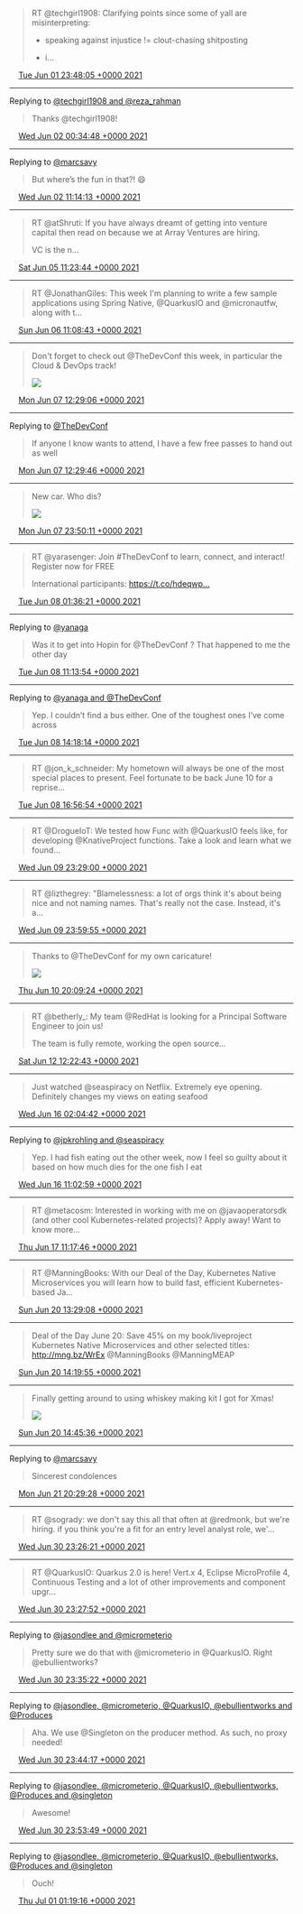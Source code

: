 > RT @techgirl1908: Clarifying points since some of yall are misinterpreting:
> 
> * speaking against injustice != clout-chasing shitposting
> 
> * i…

<img src="/images/twitter/media/tweet.ico" width="12" /> [Tue Jun 01 23:48:05 +0000 2021](https://twitter.com/kenfinnigan/status/1399875431675858948)

----

Replying to [@techgirl1908 and @reza_rahman](https://twitter.com/techgirl1908/status/1399883854320746499)

> Thanks @techgirl1908!

<img src="/images/twitter/media/tweet.ico" width="12" /> [Wed Jun 02 00:34:48 +0000 2021](https://twitter.com/kenfinnigan/status/1399887185831157763)

----

Replying to [@marcsavy](https://twitter.com/marcsavy/status/1400046152314195974)

> But where’s the fun in that?! 😄

<img src="/images/twitter/media/tweet.ico" width="12" /> [Wed Jun 02 11:14:13 +0000 2021](https://twitter.com/kenfinnigan/status/1400048099595333632)

----

> RT @atShruti: If you have always dreamt of getting into venture capital then read on because we at Array Ventures are hiring. 
> 
> VC is the n…

<img src="/images/twitter/media/tweet.ico" width="12" /> [Sat Jun 05 11:23:44 +0000 2021](https://twitter.com/kenfinnigan/status/1401137659905556481)

----

> RT @JonathanGiles: This week I'm planning to write a few sample applications using Spring Native, @QuarkusIO and @micronautfw, along with t…

<img src="/images/twitter/media/tweet.ico" width="12" /> [Sun Jun 06 11:08:43 +0000 2021](https://twitter.com/kenfinnigan/status/1401496268128624641)

----

> Don't forget to check out @TheDevConf this week, in particular the Cloud &amp; DevOps track! 
> 
> ![](/images/twitter/media/1401878886762356737-E3R5GaCXIAACtBF.jpg)

<img src="/images/twitter/media/tweet.ico" width="12" /> [Mon Jun 07 12:29:06 +0000 2021](https://twitter.com/kenfinnigan/status/1401878886762356737)

----

Replying to [@TheDevConf](https://twitter.com/kenfinnigan/status/1401878886762356737)

> If anyone I know wants to attend, I have a few free passes to hand out as well

<img src="/images/twitter/media/tweet.ico" width="12" /> [Mon Jun 07 12:29:46 +0000 2021](https://twitter.com/kenfinnigan/status/1401879051904634881)

----

> New car. Who dis? 
> 
> ![](/images/twitter/media/1402050287083393026-E3UVTUgWUAAwdUJ.jpg)

<img src="/images/twitter/media/tweet.ico" width="12" /> [Mon Jun 07 23:50:11 +0000 2021](https://twitter.com/kenfinnigan/status/1402050287083393026)

----

> RT @yarasenger: Join #TheDevConf to learn, connect, and interact!  
> Register now for FREE 
> 
> International participants:
> https://t.co/hdeqwp…

<img src="/images/twitter/media/tweet.ico" width="12" /> [Tue Jun 08 01:36:21 +0000 2021](https://twitter.com/kenfinnigan/status/1402077003973550081)

----

Replying to [@yanaga](https://twitter.com/yanaga/status/1402014971870027778)

> Was it to get into Hopin for @TheDevConf ? That happened to me the other day

<img src="/images/twitter/media/tweet.ico" width="12" /> [Tue Jun 08 11:13:54 +0000 2021](https://twitter.com/kenfinnigan/status/1402222349680791552)

----

Replying to [@yanaga and @TheDevConf](https://twitter.com/yanaga/status/1402265824036065287)

> Yep. I couldn’t find a bus either. One of the toughest ones I’ve come across

<img src="/images/twitter/media/tweet.ico" width="12" /> [Tue Jun 08 14:18:14 +0000 2021](https://twitter.com/kenfinnigan/status/1402268739219959811)

----

> RT @jon_k_schneider: My hometown will always be one of the most special places to present. Feel fortunate to be back June 10 for a reprise…

<img src="/images/twitter/media/tweet.ico" width="12" /> [Tue Jun 08 16:56:54 +0000 2021](https://twitter.com/kenfinnigan/status/1402308668373221376)

----

> RT @DrogueIoT: We tested how Func with @QuarkusIO feels like, for developing @KnativeProject functions. Take a look and learn what we found…

<img src="/images/twitter/media/tweet.ico" width="12" /> [Wed Jun 09 23:29:00 +0000 2021](https://twitter.com/kenfinnigan/status/1402769730772086788)

----

> RT @lizthegrey: "Blamelessness: a lot of orgs think it's about being nice and not naming names. That's really not the case. Instead, it's a…

<img src="/images/twitter/media/tweet.ico" width="12" /> [Wed Jun 09 23:59:55 +0000 2021](https://twitter.com/kenfinnigan/status/1402777512292327425)

----

> Thanks to @TheDevConf for my own caricature! 
> 
> ![](/images/twitter/media/1403081888818925577-E3i_iobWYAAlSjX.jpg)

<img src="/images/twitter/media/tweet.ico" width="12" /> [Thu Jun 10 20:09:24 +0000 2021](https://twitter.com/kenfinnigan/status/1403081888818925577)

----

> RT @betherly_: My team @RedHat is looking for a Principal Software Engineer to join us!
> 
> The team is fully remote, working the open source…

<img src="/images/twitter/media/tweet.ico" width="12" /> [Sat Jun 12 12:22:43 +0000 2021](https://twitter.com/kenfinnigan/status/1403689217734107139)

----

> Just watched @seaspiracy on Netflix. Extremely eye opening. Definitely changes my views on eating seafood

<img src="/images/twitter/media/tweet.ico" width="12" /> [Wed Jun 16 02:04:42 +0000 2021](https://twitter.com/kenfinnigan/status/1404983240373506055)

----

Replying to [@jpkrohling and @seaspiracy](https://twitter.com/jpkrohling/status/1405058396286451712)

> Yep. I had fish eating out the other week, now I feel so guilty about it based on how much dies for the one fish I eat

<img src="/images/twitter/media/tweet.ico" width="12" /> [Wed Jun 16 11:02:59 +0000 2021](https://twitter.com/kenfinnigan/status/1405118703545503748)

----

> RT @metacosm: Interested in working with me on @javaoperatorsdk (and other cool Kubernetes-related projects)? Apply away! Want to know more…

<img src="/images/twitter/media/tweet.ico" width="12" /> [Thu Jun 17 11:17:46 +0000 2021](https://twitter.com/kenfinnigan/status/1405484811184132100)

----

> RT @ManningBooks: With our Deal of the Day, Kubernetes Native Microservices you will learn how to build fast, efficient Kubernetes-based Ja…

<img src="/images/twitter/media/tweet.ico" width="12" /> [Sun Jun 20 13:29:08 +0000 2021](https://twitter.com/kenfinnigan/status/1406605034901680132)

----

> Deal of the Day June 20: Save 45% on my book/liveproject Kubernetes Native Microservices and other selected titles: http://mng.bz/WrEx @ManningBooks @ManningMEAP

<img src="/images/twitter/media/tweet.ico" width="12" /> [Sun Jun 20 14:19:55 +0000 2021](https://twitter.com/kenfinnigan/status/1406617816887877633)

----

> Finally getting around to using whiskey making kit I got for Xmas! 
> 
> ![](/images/twitter/media/1406624278699708430-E4VVU0gX0AAXBKM.jpg)

<img src="/images/twitter/media/tweet.ico" width="12" /> [Sun Jun 20 14:45:36 +0000 2021](https://twitter.com/kenfinnigan/status/1406624278699708430)

----

Replying to [@marcsavy](https://twitter.com/marcsavy/status/1407036774719885321)

> Sincerest condolences

<img src="/images/twitter/media/tweet.ico" width="12" /> [Mon Jun 21 20:29:28 +0000 2021](https://twitter.com/kenfinnigan/status/1407073202287878151)

----

> RT @sogrady: we don't say this all that often at @redmonk, but we're hiring. if you think you're a fit for an entry level analyst role, we'…

<img src="/images/twitter/media/tweet.ico" width="12" /> [Wed Jun 30 23:26:21 +0000 2021](https://twitter.com/kenfinnigan/status/1410379210393260035)

----

> RT @QuarkusIO: Quarkus 2.0 is here! Vert.x 4, Eclipse MicroProfile 4, Continuous Testing and a lot of other improvements and component upgr…

<img src="/images/twitter/media/tweet.ico" width="12" /> [Wed Jun 30 23:27:52 +0000 2021](https://twitter.com/kenfinnigan/status/1410379591588499458)

----

Replying to [@jasondlee and @micrometerio](https://twitter.com/jasondlee/status/1410380871861952513)

> Pretty sure we do that with @micrometerio in @QuarkusIO. Right @ebullientworks?

<img src="/images/twitter/media/tweet.ico" width="12" /> [Wed Jun 30 23:35:22 +0000 2021](https://twitter.com/kenfinnigan/status/1410381478417022984)

----

Replying to [@jasondlee, @micrometerio, @QuarkusIO, @ebullientworks and @Produces](https://twitter.com/jasondlee/status/1410382258016591881)

> Aha. We use @Singleton on the producer method. As such, no proxy needed!

<img src="/images/twitter/media/tweet.ico" width="12" /> [Wed Jun 30 23:44:17 +0000 2021](https://twitter.com/kenfinnigan/status/1410383721543442438)

----

Replying to [@jasondlee, @micrometerio, @QuarkusIO, @ebullientworks, @Produces and @singleton](https://twitter.com/jasondlee/status/1410385615380795393)

> Awesome!

<img src="/images/twitter/media/tweet.ico" width="12" /> [Wed Jun 30 23:53:49 +0000 2021](https://twitter.com/kenfinnigan/status/1410386118663680003)

----

Replying to [@jasondlee, @micrometerio, @QuarkusIO, @ebullientworks, @Produces and @singleton](https://twitter.com/jasondlee/status/1410406381237293059)

> Ouch!

<img src="/images/twitter/media/tweet.ico" width="12" /> [Thu Jul 01 01:19:16 +0000 2021](https://twitter.com/kenfinnigan/status/1410407625607553024)